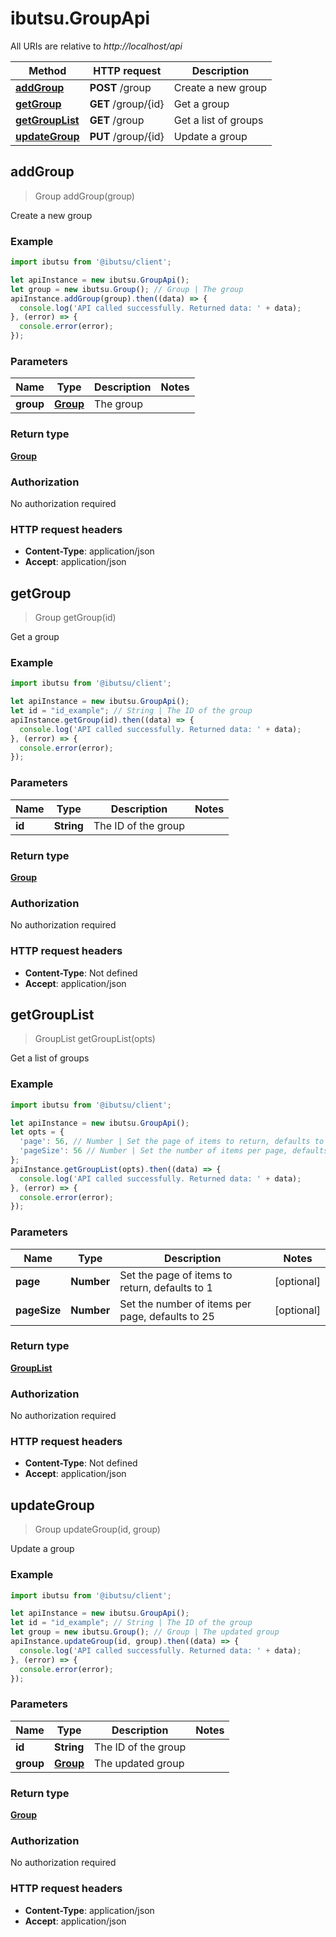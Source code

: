 # ibutsu.GroupApi

All URIs are relative to *http://localhost/api*

Method | HTTP request | Description
------------- | ------------- | -------------
[**addGroup**](GroupApi.md#addGroup) | **POST** /group | Create a new group
[**getGroup**](GroupApi.md#getGroup) | **GET** /group/{id} | Get a group
[**getGroupList**](GroupApi.md#getGroupList) | **GET** /group | Get a list of groups
[**updateGroup**](GroupApi.md#updateGroup) | **PUT** /group/{id} | Update a group



## addGroup

> Group addGroup(group)

Create a new group

### Example

```javascript
import ibutsu from '@ibutsu/client';

let apiInstance = new ibutsu.GroupApi();
let group = new ibutsu.Group(); // Group | The group
apiInstance.addGroup(group).then((data) => {
  console.log('API called successfully. Returned data: ' + data);
}, (error) => {
  console.error(error);
});

```

### Parameters


Name | Type | Description  | Notes
------------- | ------------- | ------------- | -------------
 **group** | [**Group**](Group.md)| The group | 

### Return type

[**Group**](Group.md)

### Authorization

No authorization required

### HTTP request headers

- **Content-Type**: application/json
- **Accept**: application/json


## getGroup

> Group getGroup(id)

Get a group

### Example

```javascript
import ibutsu from '@ibutsu/client';

let apiInstance = new ibutsu.GroupApi();
let id = "id_example"; // String | The ID of the group
apiInstance.getGroup(id).then((data) => {
  console.log('API called successfully. Returned data: ' + data);
}, (error) => {
  console.error(error);
});

```

### Parameters


Name | Type | Description  | Notes
------------- | ------------- | ------------- | -------------
 **id** | **String**| The ID of the group | 

### Return type

[**Group**](Group.md)

### Authorization

No authorization required

### HTTP request headers

- **Content-Type**: Not defined
- **Accept**: application/json


## getGroupList

> GroupList getGroupList(opts)

Get a list of groups

### Example

```javascript
import ibutsu from '@ibutsu/client';

let apiInstance = new ibutsu.GroupApi();
let opts = {
  'page': 56, // Number | Set the page of items to return, defaults to 1
  'pageSize': 56 // Number | Set the number of items per page, defaults to 25
};
apiInstance.getGroupList(opts).then((data) => {
  console.log('API called successfully. Returned data: ' + data);
}, (error) => {
  console.error(error);
});

```

### Parameters


Name | Type | Description  | Notes
------------- | ------------- | ------------- | -------------
 **page** | **Number**| Set the page of items to return, defaults to 1 | [optional] 
 **pageSize** | **Number**| Set the number of items per page, defaults to 25 | [optional] 

### Return type

[**GroupList**](GroupList.md)

### Authorization

No authorization required

### HTTP request headers

- **Content-Type**: Not defined
- **Accept**: application/json


## updateGroup

> Group updateGroup(id, group)

Update a group

### Example

```javascript
import ibutsu from '@ibutsu/client';

let apiInstance = new ibutsu.GroupApi();
let id = "id_example"; // String | The ID of the group
let group = new ibutsu.Group(); // Group | The updated group
apiInstance.updateGroup(id, group).then((data) => {
  console.log('API called successfully. Returned data: ' + data);
}, (error) => {
  console.error(error);
});

```

### Parameters


Name | Type | Description  | Notes
------------- | ------------- | ------------- | -------------
 **id** | **String**| The ID of the group | 
 **group** | [**Group**](Group.md)| The updated group | 

### Return type

[**Group**](Group.md)

### Authorization

No authorization required

### HTTP request headers

- **Content-Type**: application/json
- **Accept**: application/json


